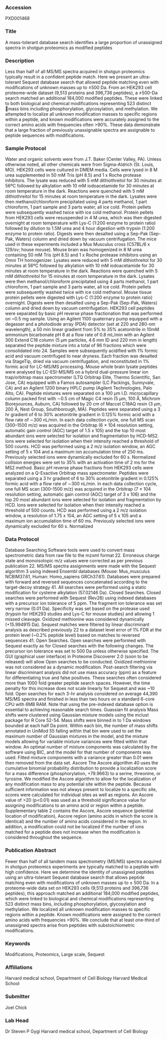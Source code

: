 ### Accession
PXD001468

### Title
A mass-tolerant database search identifies a large proportion of unassigned spectra in shotgun proteomics as modified peptides

### Description
Less than half of all MS/MS spectra acquired in shotgun proteomics typically result in a confident peptide match.  Here we present an ultra-tolerant Sequest database search that allowed peptide matching even with modifications of unknown masses up to ±500 Da. From an HEK293 cell proteome-wide dataset (9,513 proteins and 396,736 peptides), a ±500-Da search matched an additional 184,000 modified peptides. These were linked to both biological and chemical modifications representing 523 distinct mass bins including phosphorylation, glycosylation, and methylation.  We attempted to localize all unknown modification masses to specific regions within a peptide, and known modifications were accurately assigned to the correct amino acids with frequencies often >90%.  These data demonstrate that a large fraction of previously unassignable spectra are assignable to peptide sequences with modifications.

### Sample Protocol
Water and organic solvents were from J.T. Baker (Center Valley, PA). Unless otherwise noted, all other chemicals were from Sigma-Aldrich (St. Louis, MO).  HEK293 cells were cultured in DMEM media.  Cells were lysed in 8 M urea supplemented in 50 mM Tris (pH 8.5) and 1 x Roche protease inhibitors.  The lysate was reduced with 5 mM dithiothreitol for 30 minutes at 56ºC followed by alkylation with 10 mM iodoacetamide for 30 minutes at room temperature in the dark.  Reactions were quenched with 5 mM dithiothreitol for 15 minutes at room temperature in the dark.  Lysates were then methanol/chloroform precipitated using 4 parts methanol, 1 part chloroform, 1 part sample and 3 parts water, all ice cold. Protein pellets were subsequently washed twice with ice cold methanol.  Protein pellets from HEK293 cells were resuspended in 4 M urea, which was then digested overnight at room temperature with Lys-C (1:200 enzyme to protein ratio) followed by dilution to 1.5M urea and 4 hour digestion with trypsin (1:200 enzyme to protein ratio). Digests were then desalted using a Sep-Pak (Sep-Pak, Waters) column and dried down by vacuum centrifugation. The mice used in these experiments included a Mus Musculus cross (C57BL/6 x 129/sv; house mouse). Mouse brain was homogenized in 8 M urea containing 50 mM Tris (pH 8.5) and 1 x Roche protease inhibitors using an Omni TH homogenizer. Lysates were reduced with 5 mM dithiothreitol for 30 minutes at 56ºC followed by alkylation with 10 mM iodoacetamide for 30 minutes at room temperature in the dark.  Reactions were quenched with 5 mM dithiothreitol for 15 minutes at room temperature in the dark.  Lysates were then methanol/chloroform precipitated using 4 parts methanol, 1 part chloroform, 1 part sample and 3 parts water, all ice cold. Protein pellets were subsequently washed twice with ice cold methanol.  Mouse tissue protein pellets were digested with Lys-C (1:200 enzyme to protein ratio) overnight. Digests were then desalted using a Sep-Pak (Sep-Pak, Waters) column and dried down by vacuum centrifugation. HEK293 cell peptides were separated by basic pH reverse phase fractionation that was performed on ~0.5 mg sample. Using an Agilent 1100 quaternary pump equipped with a degasser and a photodiode array (PDA) detector (set at 220 and 280-nm wavelength), a 50 min linear gradient from 5% to 35% acetonitrile in 10mM ammonium bicarbonate pH 8 at a flow rate of 0.8 mL/min with an Agilent 300 Extend C18 column (5 μm particles, 4.6 mm ID and 220 mm in length) separated the peptide mixture into a total of 96 fractions which were consolidated into 24. Samples were subsequently acidified with 1% formic acid and vacuum centrifuged to near dryness. Each fraction was desalted via StageTip, dried via vacuum centrifugation, and reconstituted in 1% formic acid for LC-MS/MS processing. Mouse whole brain lysate peptides were analysed by LC-ESI-MS/MS on a hybrid dual-pressure linear ion trap/orbitrap mass spectrometer (LTQ Orbitrap Elite, Thermo Scientific, San Jose, CA) equipped with a Famos autosampler (LC Packings, Sunnyvale, CA) and an Agilent 1200 binary HPLC pump (Agilent Technologies, Palo Alto, CA). Peptide mixtures were separated on a 100 μm I.D. microcapillary column packed first with ∼0.5 cm of Magic C4 resin (5 μm, 100 Å, Michrom Bioresources, Auburn, CA) followed by 20 cm of Maccel C18AQ resin (3 μm, 200 Å, Nest Group, Southborough, MA). Peptides were separated using a 3 hr gradient of 6 to 30% acetonitrile gradient in 0.125% formic acid with a flow rate of ∼300 nL/min. In each data collection cycle, one full MS scan (300–1500 m/z) was acquired in the Orbitrap (6 × 104 resolution setting, automatic gain control (AGC) target of 1.5 x 105) and the top 10 most abundant ions were selected for isolation and fragmentation by HCD-MS2. Ions were selected for isolation when their intensity reached a threshold of 500 counts. HCD was performed using a 2 m/z isolation window, an AGC setting of 5 x 104 and a maximum ion accumulation time of 250 ms. Previously selected ions were dynamically excluded for 60 s. Normalized collision energies were set to 35% with an activation time of 2 ms for the MS2 method.  Basic pH reverse phase fractions from HEK293 cells were analyzed on a Q-Exactive Orbitrap mass spectrometer. Peptides were separated using a 3 hr gradient of 6 to 30% acetonitrile gradient in 0.125% formic acid with a flow rate of ∼300 nL/min. In each data collection cycle, one full MS scan (300–1500 m/z) was acquired in the Orbitrap (7 × 104 resolution setting, automatic gain control (AGC) target of 3 x 106) and the top 20 most abundant ions were selected for isolation and fragmentation by HCD. Ions were selected for isolation when their intensity reached a threshold of 500 counts. HCD was performed using a 2 m/z isolation window, a resolution of 1.75 x 104, an AGC setting of 5 x 105 and a maximum ion accumulation time of 60 ms. Previously selected ions were dynamically excluded for 60 s. Normalized

### Data Protocol
Database Searching   Software tools were used to convert mass spectrometric data from raw file to the mzxml format 22.  Erroneous charge state and monoisotopic m/z values were corrected as per previous publication 22. MS/MS spectra assignments were made with the Sequest algorithm 3  using indexed Ensembl databases (Mouse: Mus_musculus NCBIM37.61, Human: Homo_sapiens GRCh37.61). Databases were prepared with forward and reversed sequences concatenated according to the target-decoy strategy 41.  All searches were performed using a static modification for cysteine alkylation (57.02146 Da).   Closed Searches.  Closed searches were performed with Sequest (Rev28) using indexed databases with a precursor ion tolerance of 5 ppm.  The fragment ion tolerance was set very narrow (0.01 Da).  Specificity was set based on the protease used (trypsin for HEK293 studies and Lys-C for mouse studies) and allowing 1 missed cleavage.  Oxidized methionine was considered dynamically (+15.994915 Da).  Sequest matches were filtered by linear discriminant analysis as described previously 22  to a dataset level error of 1% FDR at the protein level (~0.2% peptide level) based on matches to reversed sequences 41.  Open Searches.  Open searches were performed with Sequest exactly as for Closed searches with the following changes.  The precursor ion tolerance was set to 500 Da unless otherwise specified.  The GUI (graphical user interface) in Proteome Discoverer 2.0 (soon to be released) will allow Open searches to be conducted.  Oxidized methionine was not considered as a dynamic modification.  Post-search filtering via linear discriminant analysis did not use mass accuracy (ppm) as a feature for differentiating true and false positives.  These searches often considered more than 1000 fold greater peptide search spaces.  However, the time penalty for this increase does not scale linearly for Sequest and was ~10 fold.  Open searches for each 3-hr analysis considered on average 44,390 MS/MS spectra and finished in less than two hours on a standard 6-core CPU with 6MB RAM.  Note that using the pre-indexed database option is essential to achieving reasonable search times.   Guassian fit analysis Mass shifts were clustered using Gaussian mixture models using the mclust package for R Core 52-54. Mass shifts were binned in to 1 Da windows bounded at each half Da point. Within each bin, the number of mass shifts annotated in UniMod 55  falling within that bin were used to set the maximum number of Gaussian mixtures in the model, and the mixture models allowing for variable mixture variances were fitted within that window. An optimal number of mixture components was calculated by the software using BIC, and the model for that number of components was used. Fitted mixture components with a variance greater than 0.01 were then removed from the data set.  Ascore The Ascore algorithm 40  uses the cumulative binomial probability distribution to provide a localization score for a mass difference (phosphorylation, +79.9663) to a serine, threonine, or tyrosine.  We modified the Ascore algorithm to allow for the localization of any modification mass to any potential site within the peptide.  Because sufficient information was not always present to localize to a specific site, scores were calculated for individual sites as well as regions.  An Ascore value of >20 (p<0.01) was used as a threshold significance value for assigning modifications to an amino acid or region within a peptide. Supplementary table 2 contains the Ascore, Ascore sequence (potential location of modification), Ascore region (amino acids in which the score is identical) and the number of amino acids considered in the region. In addition, a modification could not be localized if the number of ions matched for a peptide does not increase when the modification is considered throughout the sequence.

### Publication Abstract
Fewer than half of all tandem mass spectrometry (MS/MS) spectra acquired in shotgun proteomics experiments are typically matched to a peptide with high confidence. Here we determine the identity of unassigned peptides using an ultra-tolerant Sequest database search that allows peptide matching even with modifications of unknown masses up to &#xb1; 500 Da. In a proteome-wide data set on HEK293 cells (9,513 proteins and 396,736 peptides), this approach matched an additional 184,000 modified peptides, which were linked to biological and chemical modifications representing 523 distinct mass bins, including phosphorylation, glycosylation and methylation. We localized all unknown modification masses to specific regions within a peptide. Known modifications were assigned to the correct amino acids with frequencies &gt;90%. We conclude that at least one-third of unassigned spectra arise from peptides with substoichiometric modifications.

### Keywords
Modifications, Proteomics, Large scale, Sequest

### Affiliations
Harvard medical school, Department of Cell Biology
Harvard Medical School

### Submitter
Joel Chick

### Lab Head
Dr Steven P Gygi
Harvard medical school, Department of Cell Biology


